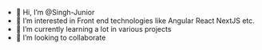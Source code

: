 - 👋 Hi, I’m @Singh-Junior
- 👀 I’m interested in Front end technologies like Angular React NextJS etc.
- 🌱 I’m currently learning a lot in various projects
- 💞️ I’m looking to collaborate 

<!---
Singh-Junior/Singh-Junior is a ✨ special ✨ repository because its `README.md` (this file) appears on your GitHub profile.
You can click the Preview link to take a look at your changes.
--->
